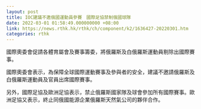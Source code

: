 ```yaml
---
layout: post
title: IOC建議不邀俄國運動員參賽　國際足協禁制俄國球隊
date: 2022-03-01 01:58:49.000000000 +08:00
link: https://news.rthk.hk/rthk/ch/component/k2/1636427-20220301.htm
categories: rthk
---
```


國際奧委會促請各體育屬會及賽事籌委，將俄羅斯及白俄羅斯運動員剔除出國際賽事。

國際奧委會表示，為保障全球國際運動賽事及參與者的安全，建議不邀請俄羅斯及白俄羅斯運動員及官員出席國際賽事。

另外，國際足協及歐洲足協表示，禁止俄羅斯國家隊及球會參加所有國際賽事。歐洲足協又表示，終止同俄國能源企業俄羅斯天然氣公司的夥伴合作。
